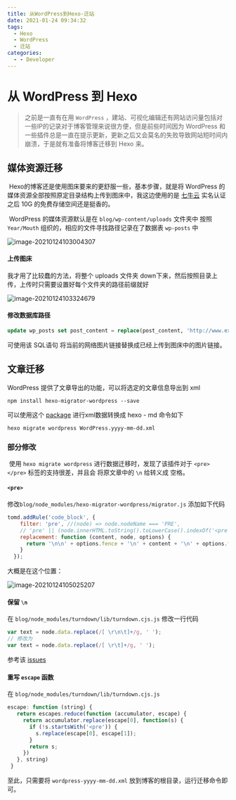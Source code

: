 ```yaml
---
title: 从WordPress到Hexo-迁站
date: 2021-01-24 09:34:32
tags:
  - Hexo
  - WordPress
  - 迁站
categories:
  - - Developer
---
```


# 从 WordPress 到 Hexo

> 之前是一直有在用 `WordPress` ，建站、可视化编辑还有网站访问量包括对一些IP的记录对于博客管理来说很方便，但是前些时间因为 WordPress 和 一些插件总是一直在提示更新，更新之后又会莫名的失败导致网站短时间内崩溃，于是就有准备将博客迁移到 Hexo 来。

## 媒体资源迁移

​	Hexo的博客还是使用图床要来的更舒服一些，基本步骤，就是将 WordPress 的媒体资源全部按照原定目录结构上传到图床中，我这边使用的是 [七牛云](https://www.qiniu.com/) 实名认证之后 10G 的免费存储空间还是挺香的。

​	WordPress 的媒体资源默认是在 `blog/wp-content/uploads` 文件夹中 按照 `Year/Mouth` 组织的，相应的文件寻找路径记录在了数据表 `wp-posts` 中 

![image-20210124103004307](https:img.varsion.cn/blog-img/20210124103004.png)

#### 上传图床

我才用了比较蠢的方法，将整个 uploads 文件夹 down下来，然后按照目录上传，上传时只需要设置好每个文件夹的路径前缀就好

![image-20210124103324679](https:img.varsion.cn/blog-img/20210124103324.png)

#### 修改数据库路径

```sql
update wp_posts set post_content = replace(post_content, 'http://www.exm.com/wp-content/uploads/', 'http://img.exm.com/');
```

可使用该 SQL语句 将当前的网络图片链接替换成已经上传到图床中的图片链接。

## 文章迁移

WordPress 提供了文章导出的功能，可以将选定的文章信息导出到 xml

```shell
npm install hexo-migrator-wordpress --save
```

可以使用这个 [package](https://github.com/hexojs/hexo-migrator-wordpress) 进行xml数据转换成 hexo - md 命令如下

```shell
hexo migrate wordpress WordPress.yyyy-mm-dd.xml
```

### 部分修改

​	使用 `hexo migrate wordpress` 进行数据迁移时，发现了该插件对于 `<pre> </pre>` 标签的支持很差，并且会 将原文章中的 `\n` 给转义成 空格。

#### `<pre>`

修改`blog/node_modules/hexo-migrator-wordpress/migrator.js` 添加如下代码

```js
tomd.addRule('code_block', {
    filter: 'pre', //(node) => node.nodeName === 'PRE',
    // 'pre' || (node.innerHTML.toString().toLowerCase().indexOf('<pre ') != -1),
    replacement: function (content, node, options) {
      return '\n\n' + options.fence + '\n' + content + '\n' + options.fence + '\n\n';
    }
  });
```

大概是在这个位置：

![image-20210124105025207](https:img.varsion.cn/blog-img/20210124105025.png)

#### 保留 `\n`

在 `blog/node_modules/turndown/lib/turndown.cjs.js` 修改一行代码

```js
var text = node.data.replace(/[ \r\n\t]+/g, ' ');
// 修改为
var text = node.data.replace(/[ \r\t]+/g, ' ');
```

参考该 [issues](https://github.com/domchristie/turndown/issues/264)

#### 重写 `escape` 函数

在 `blog/node_modules/turndown/lib/turndown.cjs.js` 

```js
escape: function (string) {
   return escapes.reduce(function (accumulator, escape) {
     return accumulator.replace(escape[0], function(s) {
       if (!s.startsWith('<pre')) {
         s.replace(escape[0], escape[1]);
       }
       return s;
     })
   }, string)
 }
```

至此，只需要将 `wordpress-yyyy-mm-dd.xml` 放到博客的根目录，运行迁移命令即可。